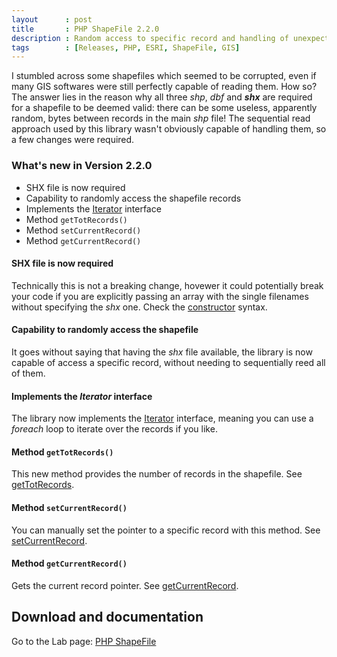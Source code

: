 ```yaml
---
layout      : post
title       : PHP ShapeFile 2.2.0
description : Random access to specific record and handling of unexpected bytes in the files
tags        : [Releases, PHP, ESRI, ShapeFile, GIS]
---
```


I stumbled across some shapefiles which seemed to be corrupted, even if many GIS softwares were still perfectly capable of reading them.
How so?
The answer lies in the reason why all three *shp*, *dbf* and ***shx*** are required for a shapefile to be deemed valid: there can be some useless, apparently random, bytes between records in the main *shp* file!
The sequential read approach used by this library wasn't obviously capable of handling them, so a few changes were required.


### What's new in Version 2.2.0
- SHX file is now required
- Capability to randomly access the shapefile records
- Implements the [Iterator](http://php.net/manual/en/class.iterator.php) interface
- Method `getTotRecords()`
- Method `setCurrentRecord()`
- Method `getCurrentRecord()`


#### SHX file is now required
Technically this is not a breaking change, hovewer it could potentially break your code if you are explicitly passing an array with the single filenames without specifying the *shx* one. Check the [constructor](/labs/php-shapefile#construct) syntax.

#### Capability to randomly access the shapefile
It goes without saying that having the *shx* file available, the library is now capable of access a specific record, without needing to sequentially reed all of them.

#### Implements the *Iterator* interface
The library now implements the [Iterator](http://php.net/manual/en/class.iterator.php) interface, meaning you can use a *foreach* loop to iterate over the records if you like.

#### Method `getTotRecords()`
This new method provides the number of records in the shapefile. See [getTotRecords](/labs/php-shapefile/#gettotrecords).

#### Method `setCurrentRecord()`
You can manually set the pointer to a specific record with this method. See [setCurrentRecord](/labs/php-shapefile/#setcurrentrecord).

#### Method `getCurrentRecord()`
Gets the current record pointer. See [getCurrentRecord](/labs/php-shapefile/#setcurrentrecord).



## Download and documentation

Go to the Lab page: [PHP ShapeFile](/labs/php-shapefile/)
